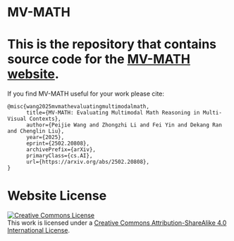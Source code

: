 # MV-MATH

This is the repository that contains source code for the [MV-MATH website](https://eternal8080.github.io/MV-MATH.github.io/).
=======

If you find MV-MATH useful for your work please cite:
```
@misc{wang2025mvmathevaluatingmultimodalmath,
      title={MV-MATH: Evaluating Multimodal Math Reasoning in Multi-Visual Contexts}, 
      author={Peijie Wang and Zhongzhi Li and Fei Yin and Dekang Ran and Chenglin Liu},
      year={2025},
      eprint={2502.20808},
      archivePrefix={arXiv},
      primaryClass={cs.AI},
      url={https://arxiv.org/abs/2502.20808}, 
}
```

# Website License
<a rel="license" href="http://creativecommons.org/licenses/by-sa/4.0/"><img alt="Creative Commons License" style="border-width:0" src="https://i.creativecommons.org/l/by-sa/4.0/88x31.png" /></a><br />This work is licensed under a <a rel="license" href="http://creativecommons.org/licenses/by-sa/4.0/">Creative Commons Attribution-ShareAlike 4.0 International License</a>.
